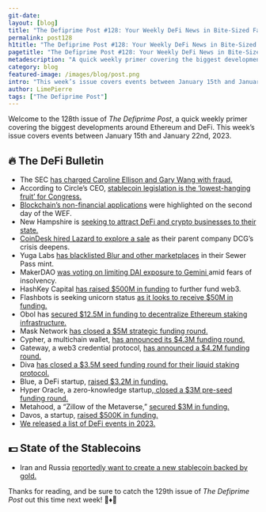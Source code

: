 ```yaml
---
git-date:
layout: [blog]
title: "The Defiprime Post #128: Your Weekly DeFi News in Bite-Sized Fashion"
permalink: post128
h1title: "The Defiprime Post #128: Your Weekly DeFi News in Bite-Sized Fashion"
pagetitle: "The Defiprime Post #128: Your Weekly DeFi News in Bite-Sized Fashion"
metadescription: "A quick weekly primer covering the biggest developments around Ethereum and DeFi. This week’s issue covers events between January 15th and January 22nd, 2023"
category: blog
featured-image: /images/blog/post.png
intro: "This week’s issue covers events between January 15th and January 22nd, 2023"
author: LimePierre
tags: ["The Defiprime Post"]
---
```


Welcome to the 128th issue of _The Defiprime Post_, a quick weekly primer covering the biggest developments around Ethereum and DeFi. This week’s issue covers events between January 15th and January 22nd, 2023.


## 🔥 The DeFi Bulletin

* The SEC [has charged Caroline Ellison and Gary Wang with fraud.](https://www.sec.gov/litigation/litreleases/2023/lr25617.htm)
* According to Circle’s CEO, [stablecoin legislation is the ‘lowest-hanging fruit’ for Congress.](https://www.coindesk.com/policy/2023/01/19/circle-ceo-us-stablecoin-legislation-is-lowest-hanging-fruit/)
* [Blockchain’s non-financial applications](https://www.coindesk.com/policy/2023/01/18/blockchains-non-crypto-applications-take-center-stage-on-davos-day-2/) were highlighted on the second day of the WEF. 
* New Hampshire is [seeking to attract DeFi and crypto businesses to their state.](https://www.theblock.co/post/203939/looking-to-run-a-blockchain-app-in-a-us-regulated-state-maybe-consider-new-hampshire)
* [CoinDesk hired Lazard to explore a sale](https://www.cnbc.com/2023/01/18/coindesk-engages-lazard-to-explore-sale-as-dcg-crisis-grows.html) as their parent company DCG’s crisis deepens.
* Yuga Labs [has blacklisted Blur and other marketplaces](https://www.theblock.co/post/203527/yuga-labs-blacklists-blur-sudoswap-marketplaces-sewer-pass) in their Sewer Pass mint. 
* MakerDAO [was voting on limiting DAI exposure to Gemini ](https://www.theblock.co/post/203307/makerdao-voting-to-limit-dai-exposure-to-gemini-amid-insolvency-fears)amid fears of insolvency.
* HashKey Capital [has raised $500M in funding](https://www.hashkey.com/en/newsroom/hashkey-capital-announces-close-fund-III-500-million-to-build-web-3) to further fund web3.
* Flashbots is seeking unicorn status [as it looks to receive $50M in funding.](https://www.coindesk.com/business/2023/01/19/ethereum-development-firm-flashbots-eyes-unicorn-status-as-it-seeks-to-raise-50m-report/)
* Obol has [secured $12.5M in funding to decentralize Ethereum staking infrastructure.](https://blog.obol.tech/announcing-our-series-a/)
* Mask Network [has closed a $5M strategic funding round.](https://masknetwork.medium.com/dwf-labs-announces-strategic-5m-investment-in-mask-network-c77c75c8cb1b) 
* Cypher, a multichain wallet, [has announced its $4.3M funding round.](https://www.theblock.co/post/203711/y-combinator-multichain-wallet-cypher)
* Gateway, a web3 credential protocol, [has announced a $4.2M funding round.](https://www.theblock.co/post/203706/web3-credential-protocol-gateway-raises-4-2-million-exclusive)
* Diva [has closed a $3.5M seed funding round for their liquid staking protocol. ](https://www.theblock.co/post/202690/diva-closes-3-5-million-seed-round-for-distributed-liquid-staking-protocol)
* Blue, a DeFi startup, [raised $3.2M in funding.](https://www.coindesk.com/business/2023/01/18/defi-focused-startup-blue-comes-out-of-stealth-with-32m-raise/)
* Hyper Oracle, a zero-knowledge startup,[ closed a $3M pre-seed funding round.](https://www.theblock.co/post/204061/sequoia-china-and-dao5-back-zk-startup-hyper-oracle)
* Metahood, a “Zillow of the Metaverse,” [secured $3M in funding.](https://decrypt.co/119429/metahood-raises-3m-build-zillow-metaverse)
* Davos, a startup, [raised $500K in funding.](https://yourstory.com/the-decrypting-story/defi-startup-davos-funding-sandeep-nailwal-polygon) 
* [We released a list of DeFi events in 2023.](https://defiprime.com/events)


## 💵 State of the Stablecoins

* Iran and Russia [reportedly want to create a new stablecoin backed by gold.](https://cointelegraph.com/news/iran-and-russia-want-to-issue-new-stablecoin-backed-by-gold)

Thanks for reading, and be sure to catch the 129th issue of _The Defiprime Post_ out this time next week! 👋♦️👋